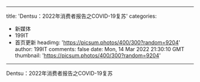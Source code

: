 
---
title: 'Dentsu：2022年消费者报告之COVID-19复苏'
categories: 
 - 新媒体
 - 199IT
 - 首页更新
headimg: 'https://picsum.photos/400/300?random=9204'
author: 199IT
comments: false
date: Mon, 14 Mar 2022 21:30:10 GMT
thumbnail: 'https://picsum.photos/400/300?random=9204'
---

<div>   
Dentsu：2022年消费者报告之COVID-19复苏  
</div>
            